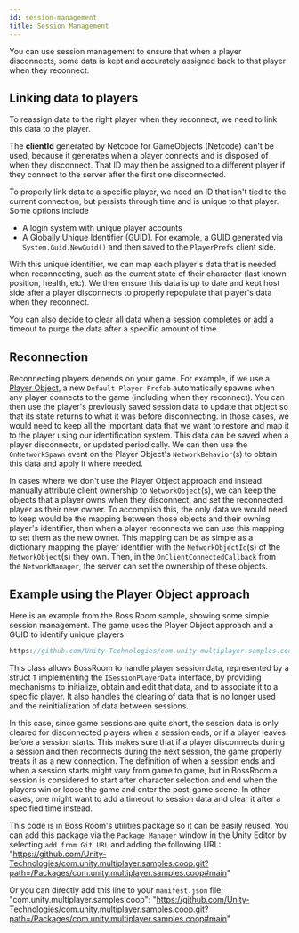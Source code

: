 ```yaml
---
id: session-management
title: Session Management
---
```


You can use session management to ensure that when a player disconnects, some data is kept and accurately assigned back to that player when they reconnect.

## Linking data to players

To reassign data to the right player when they reconnect, we need to link this data to the player.

The **clientId** generated by Netcode for GameObjects (Netcode) can't be used, because it generates when a player connects and is disposed of when they disconnect. That ID may then be assigned to a different player if they connect to the server after the first one disconnected.

To properly link data to a specific player, we need an ID that isn't tied to the current connection, but persists through time and is unique to that player. Some options include
* A login system with unique player accounts
* A Globally Unique Identifier (GUID). For example, a GUID generated via `System.Guid.NewGuid()` and then saved to the `PlayerPrefs` client side.

With this unique identifier, we can map each player's data that is needed when reconnecting, such as the current state of their character (last known position, health, etc). We then ensure this data is up to date and kept host side after a player disconnects to properly repopulate that player's data when they reconnect.

You can also decide to clear all data when a session completes or add a timeout to purge the data after a specific amount of time.

## Reconnection

Reconnecting players depends on your game. For example, if we use a [Player Object](../basics/networkobject.md#player-objects), a new `Default Player Prefab`  automatically spawns when any player connects to the game (including when they reconnect). You can then use the player's previously saved session data to update that object so that its state returns to what it was before disconnecting. In those cases, we would need to keep all the important data that we want to restore and map it to the player using our identification system. This data can be saved when a player disconnects, or updated periodically. We can then use the `OnNetworkSpawn` event on the Player Object's `NetworkBehavior`(s) to obtain this data and apply it where needed.

In cases where we don't use the Player Object approach and instead manually attribute client ownership to `NetworkObject`(s), we can keep the objects that a player owns when they disconnect, and set the reconnected player as their new owner. To accomplish this, the only data we would need to keep would be the mapping between those objects and their owning player's identifier, then when a player reconnects we can use this mapping to set them as the new owner. This mapping can be as simple as a dictionary mapping the player identifier with the `NetworkObjectId`(s) of the `NetworkObject`(s) they own. Then, in the `OnClientConnectedCallback` from the `NetworkManager`, the server can set the ownership of these objects.

## Example using the Player Object approach
Here is an example from the Boss Room sample, showing some simple session management. The game uses the Player Object approach and a GUID to identify unique players.

```csharp reference
https://github.com/Unity-Technologies/com.unity.multiplayer.samples.coop/blob/v2.0.4/Packages/com.unity.multiplayer.samples.coop/Utilities/Net/SessionManager.cs
```

This class allows BossRoom to handle player session data, represented by a struct `T` implementing the `ISessionPlayerData` interface, by providing mechanisms to initialize, obtain and edit that data, and to associate it to a specific player. It also handles the clearing of data that is no longer used and the reinitialization of data between sessions.

In this case, since game sessions are quite short, the session data is only cleared for disconnected players when a session ends, or if a player leaves before a session starts. This makes sure that if a player disconnects during a session and then reconnects during the next session, the game properly treats it as a new connection. The definition of when a session ends and when a session starts might vary from game to game, but in BossRoom a session is considered to start after character selection and end when the players win or loose the game and enter the post-game scene. In other cases, one might want to add a timeout to session data and clear it after a specified time instead.

This code is in Boss Room's utilities package so it can be easily reused. You can add this package via the `Package Manager` window in the Unity Editor by selecting `add from Git URL` and adding the following URL: "https://github.com/Unity-Technologies/com.unity.multiplayer.samples.coop.git?path=/Packages/com.unity.multiplayer.samples.coop#main"

Or you can directly add this line to your `manifest.json` file: "com.unity.multiplayer.samples.coop": "https://github.com/Unity-Technologies/com.unity.multiplayer.samples.coop.git?path=/Packages/com.unity.multiplayer.samples.coop#main"
